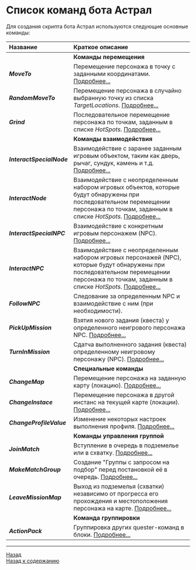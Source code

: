 # **Список команд бота Астрал**

Для создания скрипта бота Астрал используются следующие основные команды:

|**Название**|**Краткое описание**
|:-----------|:-------------------
||**Команды перемещения**
|<a name="ref-MoveTo">***MoveTo***</a>| Перемещение персонажа в точку с заданными координатами. [Подробнее...](https://www.neverwinter-bot.com/forums/viewtopic.php?p=43904#p43904)
|<a name="ref-RandomMoveTo">***RandomMoveTo***</a>| Перемещение персонажа в случайно выбранную точку из списка *TargetLocations*. [Подробнее...](https://www.neverwinter-bot.com/forums/viewtopic.php?p=43904#p43904)
|<a name="ref-Grind">***Grind***</a>| Последовательное перемещение персонажа по точкам, заданным в списке *HotSpots*. [Подробнее...](https://www.neverwinter-bot.com/forums/viewtopic.php?p=43904#p43904)
||**Команды взаимодействия**
|<a name="ref-InteractSpecialNode">***InteractSpecialNode***</a>| Взаимодействие с заранее заданным игровым объектом, таким как дверь, рычаг, сундук, камень и т.д. [Подробнее...](https://www.neverwinter-bot.com/forums/viewtopic.php?p=43905#p43905)
|<a name="ref-InteractNode">***InteractNode***</a>| Взаимодействие с неопределенным набором игровых объектов, которые будут обнаружены при последовательном перемещении персонажа по точкам, заданным в списке *HotSpots*. [Подробнее...](https://www.neverwinter-bot.com/forums/viewtopic.php?p=43905#p43905)
|<a name="ref-InteractSpecialNPC">***InteractSpecialNPC***</a>|  Взаимодействие с конкретным игровым персонажем (NPC). [Подробнее...](https://www.neverwinter-bot.com/forums/viewtopic.php?p=43905#p43905)
|<a name="ref-InteractNPC">***InteractNPC***</a>|  Взаимодействие с неопределенным набором игровых персонажей (NPC), которые будут обнаружены при последовательном перемещении персонажа по точкам, заданным в списке *HotSpots*. [Подробнее...](https://www.neverwinter-bot.com/forums/viewtopic.php?p=43905#p43905)
|<a name="ref-FollowNPC">***FollowNPC***</a>| Следование за определенным NPC и взаимодействие с ним (при необходимости).
|<a name="ref-PickUpMission">***PickUpMission***</a>| Взятия нового задания (квеста) у определенного неигрового персонажа NPC. [Подробнее...](https://www.neverwinter-bot.com/forums/viewtopic.php?p=43907#p43907)
|<a name="ref-TurnInMission">***TurnInMission***</a>| Сдатча выполненного задания (квеста) определенному неигровому персонажу (NPC). [Подробнее...](https://www.neverwinter-bot.com/forums/viewtopic.php?p=43907#p43907)
|| **Специальные команды**
|<a name="ref-ChangeMap">***ChangeMap***</a>| Перемещение персонажа на заданную карту (локацию). [Подробнее...](https://www.neverwinter-bot.com/forums/viewtopic.php?p=43907#p43907)
|<a name="ref-ChangeInstace">***ChangeInstace***</a>| Перемещение персонажа в другой инстанс на текущей карте (локации). [Подробнее...](https://www.neverwinter-bot.com/forums/viewtopic.php?p=43907#p43907)
|<a name="ref-ChangeProfileValue">***ChangeProfileValue***</a>| Изменение некоторых настроек выполнения профиля. [Подробнее...](https://www.neverwinter-bot.com/forums/viewtopic.php?p=43907#p43907)
|| **Команды управления группой**
|<a name="ref-JoinMatch">***JoinMatch***</a>| Вступление в очередь в подземелье или в схватку. [Подробнее...](https://www.neverwinter-bot.com/forums/viewtopic.php?p=43906#p43906)
|<a name="ref-MakeMatchGroup">***MakeMatchGroup***</a>| Создание "Группы c запросом на подбор" перед постановкой её в очередь. [Подробнее...](https://www.neverwinter-bot.com/forums/viewtopic.php?p=43906#p43906)
|<a name="ref-LeaveMissionMap">***LeaveMissionMap***</a>| Выход из подземелья (схватки) независимо от прогресса его прохождения и местоположения персонажа на карте. [Подробнее...](https://www.neverwinter-bot.com/forums/viewtopic.php?p=43906#p43906)
||**Команда группировки**
|<a name="ref-ActionPack">***ActionPack***</a>| Группировка других quester-команд в блоки. [Подробнее...](https://www.neverwinter-bot.com/forums/viewtopic.php?p=43903#p43903)

---

<a href="javascript:history.back()">Назад</a>  
[Назад к содержанию](../../index.md)